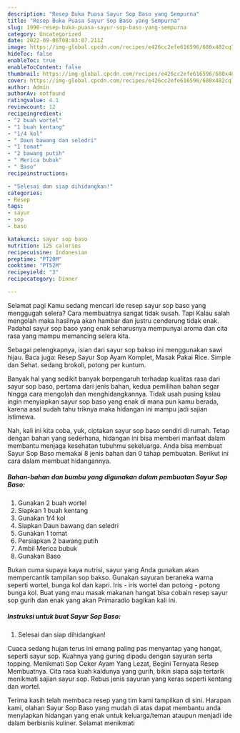 ```yaml
---
description: "Resep Buka Puasa Sayur Sop Baso yang Sempurna"
title: "Resep Buka Puasa Sayur Sop Baso yang Sempurna"
slug: 1990-resep-buka-puasa-sayur-sop-baso-yang-sempurna
category: Uncategorized
date: 2022-09-06T08:03:07.211Z
image: https://img-global.cpcdn.com/recipes/e426cc2efe616596/680x482cq70/sayur-sop-baso-foto-resep-utama.jpg
hideToc: false
enableToc: true
enableTocContent: false
thumbnail: https://img-global.cpcdn.com/recipes/e426cc2efe616596/680x482cq70/sayur-sop-baso-foto-resep-utama.jpg
cover: https://img-global.cpcdn.com/recipes/e426cc2efe616596/680x482cq70/sayur-sop-baso-foto-resep-utama.jpg
author: Admin
authorAv: notfound
ratingvalue: 4.1
reviewcount: 12
recipeingredient:
- "2 buah wortel"
- "1 buah kentang"
- "1/4 kol"
- " Daun bawang dan seledri"
- "1 tomat"
- "2 bawang putih"
- " Merica bubuk"
- " Baso"
recipeinstructions:

- "Selesai dan siap dihidangkan!"
categories:
- Resep
tags:
- sayur
- sop
- baso

katakunci: sayur sop baso 
nutrition: 125 calories
recipecuisine: Indonesian
preptime: "PT20M"
cooktime: "PT52M"
recipeyield: "3"
recipecategory: Dinner

---
```



Selamat pagi Kamu sedang mencari ide resep sayur sop baso yang menggugah selera? Cara membuatnya sangat tidak susah. Tapi Kalau salah mengolah maka hasilnya akan hambar dan justru cenderung tidak enak. Padahal sayur sop baso yang enak seharusnya mempunyai aroma dan cita rasa yang mampu memancing selera kita.


Sebagai pelengkapnya, isian dari sayur sop bakso ini menggunakan sawi hijau. Baca juga: Resep Sayur Sop Ayam Komplet, Masak Pakai Rice. Simple dan Sehat. sedang brokoli, potong per kuntum.

Banyak hal yang sedikit banyak berpengaruh terhadap kualitas rasa dari sayur sop baso, pertama dari jenis bahan, kedua pemilihan bahan segar hingga cara mengolah dan menghidangkannya. Tidak usah pusing kalau ingin menyiapkan sayur sop baso yang enak di mana pun kamu berada, karena asal sudah tahu triknya maka hidangan ini mampu jadi sajian istimewa.


Nah, kali ini kita coba, yuk, ciptakan sayur sop baso sendiri di rumah. Tetap dengan bahan yang sederhana, hidangan ini bisa memberi manfaat dalam membantu menjaga kesehatan tubuhmu sekeluarga. Anda bisa membuat Sayur Sop Baso memakai 8 jenis bahan dan 0 tahap pembuatan. Berikut ini cara dalam membuat hidangannya.

<!--inarticleads1-->

##### Bahan-bahan dan bumbu yang digunakan dalam pembuatan Sayur Sop Baso:

1. Gunakan 2 buah wortel
1. Siapkan 1 buah kentang
1. Gunakan 1/4 kol
1. Siapkan  Daun bawang dan seledri
1. Gunakan 1 tomat
1. Persiapkan 2 bawang putih
1. Ambil  Merica bubuk
1. Gunakan  Baso


Bukan cuma supaya kaya nutrisi, sayur yang Anda gunakan akan mempercantik tampilan sop bakso. Gunakan sayuran beraneka warna seperti wortel, bunga kol dan kapri. Iris - iris wortel dan potong - potong bunga kol. Buat yang mau masak makanan hangat bisa cobain resep sayur sop gurih dan enak yang akan Primaradio bagikan kali ini. 

<!--inarticleads2-->

##### Instruksi untuk buat Sayur Sop Baso:


1. Selesai dan siap dihidangkan!

Cuaca sedang hujan terus ini emang paling pas menyantap yang hangat, seperti sayur sop. Kuahnya yang guring dipadu dengan sayuran serta topping. Menikmati Sop Ceker Ayam Yang Lezat, Begini Ternyata Resep Membuatnya. Cita rasa kuah kaldunya yang gurih, bikin siapa saja tertarik menikmati sajian sayur sop. Rebus jenis sayuran yang keras seperti kentang dan wortel. 

Terima kasih telah membaca resep yang tim kami tampilkan di sini. Harapan kami, olahan Sayur Sop Baso yang mudah di atas dapat membantu anda menyiapkan hidangan yang enak untuk keluarga/teman ataupun menjadi ide dalam berbisnis kuliner. Selamat menikmati
